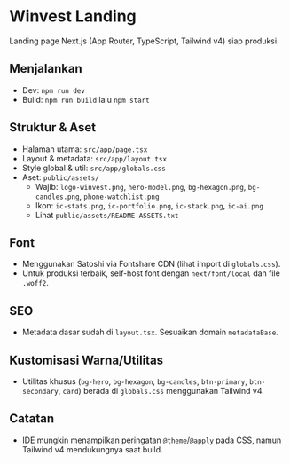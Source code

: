 # Winvest Landing

Landing page Next.js (App Router, TypeScript, Tailwind v4) siap produksi.

## Menjalankan
- Dev: `npm run dev`
- Build: `npm run build` lalu `npm start`

## Struktur & Aset
- Halaman utama: `src/app/page.tsx`
- Layout & metadata: `src/app/layout.tsx`
- Style global & util: `src/app/globals.css`
- Aset: `public/assets/`
  - Wajib: `logo-winvest.png`, `hero-model.png`, `bg-hexagon.png`, `bg-candles.png`, `phone-watchlist.png`
  - Ikon: `ic-stats.png`, `ic-portfolio.png`, `ic-stack.png`, `ic-ai.png`
  - Lihat `public/assets/README-ASSETS.txt`

## Font
- Menggunakan Satoshi via Fontshare CDN (lihat import di `globals.css`).
- Untuk produksi terbaik, self-host font dengan `next/font/local` dan file `.woff2`.

## SEO
- Metadata dasar sudah di `layout.tsx`. Sesuaikan domain `metadataBase`.

## Kustomisasi Warna/Utilitas
- Utilitas khusus (`bg-hero`, `bg-hexagon`, `bg-candles`, `btn-primary`, `btn-secondary`, `card`) berada di `globals.css` menggunakan Tailwind v4.

## Catatan
- IDE mungkin menampilkan peringatan `@theme`/`@apply` pada CSS, namun Tailwind v4 mendukungnya saat build.
